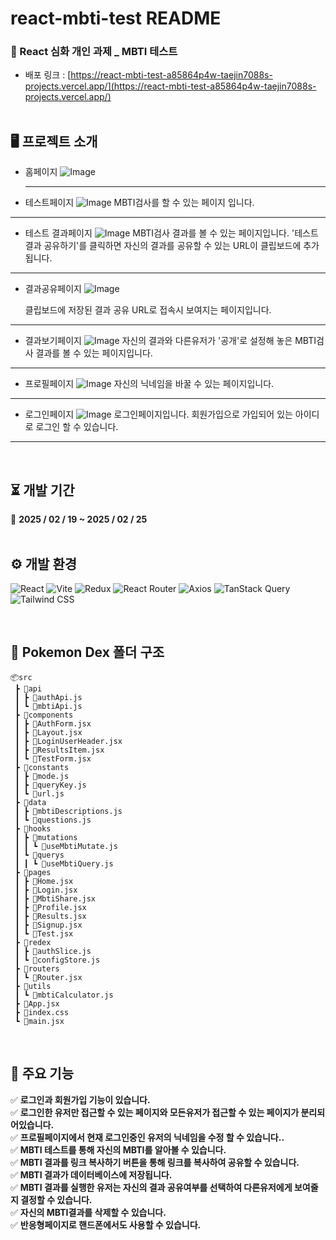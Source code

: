 # react-mbti-test README

### 🎯 React 심화 개인 과제 \_ MBTI 테스트

- 배포 링크 : [https://react-mbti-test-a85864p4w-taejin7088s-projects.vercel.app/](https://react-mbti-test-a85864p4w-taejin7088s-projects.vercel.app/)  
  <br />

## 🖥 프로젝트 소개

- 홈페이지
  ![Image](https://github.com/user-attachments/assets/f7798fa8-eb6c-4762-80cb-826a6b4c7fa7)
  ***
- 테스트페이지
  ![Image](https://github.com/user-attachments/assets/99106eaf-fca9-4af2-ad14-6a79f3ae4dda)
  MBTI검사를 할 수 있는 페이지 입니다.

---

- 테스트 결과페이지
  ![Image](https://github.com/user-attachments/assets/c60145b5-e251-4cdd-9606-c41d2697bc3b)
  MBTI검사 결과를 볼 수 있는 페이지입니다.
  '테스트 결과 공유하기'를 클릭하면 자신의 결과를 공유할 수 있는 URL이 클립보드에 추가됩니다.

---

- 결과공유페이지
  ![Image](https://github.com/user-attachments/assets/ea930ffc-c155-4ad8-9938-8d0c3ce87716)

  클립보드에 저장된 결과 공유 URL로 접속시 보여지는 페이지입니다.

---

- 결과보기페이지
  ![Image](https://github.com/user-attachments/assets/ade3353a-cd48-4800-a6d9-722aa8def4e1)
  자신의 결과와 다른유저가 '공개'로 설정해 놓은 MBTI검사 결과를 볼 수 있는 페이지입니다.

---

- 프로필페이지
  ![Image](https://github.com/user-attachments/assets/fd60b978-65e8-4fa5-bff5-92d078039e14)
  자신의 닉네임을 바꿀 수 있는 페이지입니다.

---

- 로그인페이지
  ![Image](https://github.com/user-attachments/assets/49daf83a-2267-47e5-af85-4455e8f33e91)
  로그인페이지입니다. 회원가입으로 가입되어 있는 아이디로 로그인 할 수 있습니다.

---

  <br />

## ⏳ 개발 기간

📅 **2025 / 02 / 19 ~ 2025 / 02 / 25**  
<br />

## ⚙️ 개발 환경

![React](https://img.shields.io/badge/react-%2320232a.svg?style=for-the-badge&logo=react&logoColor=%2361DAFB)
![Vite](https://img.shields.io/badge/vite-%23646CFF.svg?style=for-the-badge&logo=vite&logoColor=white)
![Redux](https://img.shields.io/badge/redux-%23593d88.svg?style=for-the-badge&logo=redux&logoColor=white)
![React Router](https://img.shields.io/badge/React_Router-CA4245?style=for-the-badge&logo=react-router&logoColor=white)
![Axios](https://img.shields.io/badge/axios-%235A29E4.svg?style=for-the-badge&logo=axios&logoColor=white)
![TanStack Query](https://img.shields.io/badge/TanStack_Query-FF4154?style=for-the-badge&logo=react-query&logoColor=white)
![Tailwind CSS](https://img.shields.io/badge/tailwindcss-%2338B2AC.svg?style=for-the-badge&logo=tailwind-css&logoColor=white)

<br />

## 📂 Pokemon Dex 폴더 구조

```
📦src
 ┣ 📂api
 ┃ ┣ 📜authApi.js
 ┃ ┗ 📜mbtiApi.js
 ┣ 📂components
 ┃ ┣ 📜AuthForm.jsx
 ┃ ┣ 📜Layout.jsx
 ┃ ┣ 📜LoginUserHeader.jsx
 ┃ ┣ 📜ResultsItem.jsx
 ┃ ┗ 📜TestForm.jsx
 ┣ 📂constants
 ┃ ┣ 📜mode.js
 ┃ ┣ 📜queryKey.js
 ┃ ┗ 📜url.js
 ┣ 📂data
 ┃ ┣ 📜mbtiDescriptions.js
 ┃ ┗ 📜questions.js
 ┣ 📂hooks
 ┃ ┣ 📂mutations
 ┃ ┃ ┗ 📜useMbtiMutate.js
 ┃ ┗ 📂querys
 ┃ ┃ ┗ 📜useMbtiQuery.js
 ┣ 📂pages
 ┃ ┣ 📜Home.jsx
 ┃ ┣ 📜Login.jsx
 ┃ ┣ 📜MbtiShare.jsx
 ┃ ┣ 📜Profile.jsx
 ┃ ┣ 📜Results.jsx
 ┃ ┣ 📜Signup.jsx
 ┃ ┗ 📜Test.jsx
 ┣ 📂redex
 ┃ ┣ 📜authSlice.js
 ┃ ┗ 📜configStore.js
 ┣ 📂routers
 ┃ ┗ 📜Router.jsx
 ┣ 📂utils
 ┃ ┗ 📜mbtiCalculator.js
 ┣ 📜App.jsx
 ┣ 📜index.css
 ┗ 📜main.jsx
```

<br />

## 📌 주요 기능

✅ **로그인과 회원가입 기능이 있습니다.**  
✅ **로그인한 유저만 접근할 수 있는 페이지와 모든유저가 접근할 수 있는 페이지가 분리되어있습니다.**  
✅ **프로필페이지에서 현재 로그인중인 유저의 닉네임을 수정 할 수 있습니다..**  
✅ **MBTI 테스트를 통해 자신의 MBTI를 알아볼 수 있습니다.**  
✅ **MBTI 결과를 링크 복사하기 버튼을 통해 링크를 복사하여 공유할 수 있습니다.**  
✅ **MBTI 결과가 데이터베이스에 저장됩니다.**  
✅ **MBTI 결과를 실행한 유저는 자신의 결과 공유여부를 선택하여 다른유저에게 보여줄지 결정할 수 있습니다.**  
✅ **자신의 MBTI결과를 삭제할 수 있습니다.**  
✅ **반응형페이지로 핸드폰에서도 사용할 수 있습니다.**
